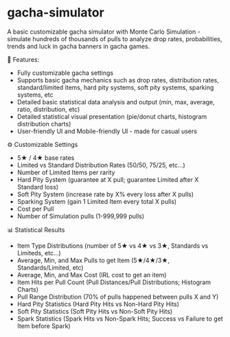 # gacha-simulator
A basic customizable gacha simulator with Monte Carlo Simulation - simulate hundreds of thousands of pulls to analyze drop rates, probabilities, trends and luck in gacha banners in gacha games.

📌 Features:
- Fully customizable gacha settings
- Supports basic gacha mechanics such as drop rates, distribution rates, standard/limited items, hard pity systems, soft pity systems, sparking systems, etc
- Detailed basic statistical data analysis and output (min, max, average, ratio, distribution, etc)
- Detailed statistical visual presentation (pie/donut charts, histogram distribution charts)
- User-friendly UI and Mobile-friendly UI - made for casual users

⚙️ Customizable Settings
- 5★ / 4★ base rates
- Limited vs Standard Distribution Rates (50/50, 75/25, etc...)
- Number of Limited Items per rarity
- Hard Pity System (guarantee at X pull; guarantee Limited after X Standard loss)
- Soft Pity System (increase rate by X% every loss after X pulls)
- Sparking System (gain 1 Limited Item every total X pulls)
- Cost per Pull 
- Number of Simulation pulls (1-999,999 pulls)

📊 Statistical Results
- Item Type Distributions (number of 5★ vs 4★ vs 3★, Standards vs Limiteds, etc...)
- Average, Min, and Max Pulls to get Item (5★/4★/3★, Standards/Limited, etc)
- Average, Min, and Max Cost (IRL cost to get an item)
- Item Hits per Pull Count (Pull Distances/Pull Distributions; Histogram Charts)
- Pull Range Distribution (70% of pulls happened between pulls X and Y)
- Hard Pity Statistics (Hard Pity Hits vs Non-Hard Pity Hits)
- Soft Pity Statistics (Soft Pity Hits vs Non-Soft Pity Hits)
- Spark Statistics (Spark Hits vs Non-Spark Hits; Success vs Failure to get Item before Spark)


